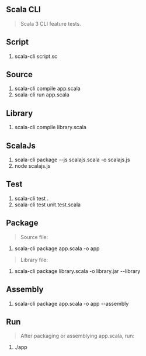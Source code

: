 Scala CLI
---------
>Scala 3 CLI feature tests.

Script
------
1. scala-cli script.sc

Source
------
1. scala-cli compile app.scala
2. scala-cli run app.scala

Library
-------
1. scala-cli compile library.scala

ScalaJs
-------
1. scala-cli package --js scalajs.scala -o scalajs.js
2. node scalajs.js

Test
----
1. scala-cli test .
2. scala-cli test unit.test.scala

Package
-------
>Source file:
1. scala-cli package app.scala -o app
>Library file:
1. scala-cli package library.scala -o library.jar --library

Assembly
--------
1. scala-cli package app.scala -o app --assembly

Run
---
>After packaging or assemblying app.scala, run:
1. ./app